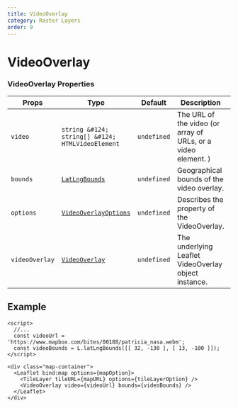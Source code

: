 ```yaml
---
title: VideoOverlay
category: Raster Layers
order: 9
---
```


<script>
  import VideoOverlayUsage from '/src/common/sample/video_overlay/VideoOverlayUsage.svelte';
</script>

# VideoOverlay

### VideoOverlay Properties

<div class='doc-table-container'>

| Props | Type | Default | Description | Required |
| --- | --- | --- | --- | -- |
| `video` | `string &#124; string[] &#124; HTMLVideoElement` | `undefined` | The URL of the video (or array of URLs, or a video element. ) | `true` |
| `bounds` | [`LatLngBounds`](https://leafletjs.com/reference.html#latlngbounds) | `undefined` | Geographical bounds of the video overlay. | `true` |
| `options` | [`VideoOverlayOptions`](https://leafletjs.com/reference.html#videooverlay-option) | `undefined` | Describes the property of the VideoOverlay. | `false` |
| `videoOverlay` | [`VideoOverlay`](https://leafletjs.com/reference.html#videooverlay) | `undefined` | The underlying Leaflet VideoOverlay object instance. | `false` |

</div>

## Example

<div class='example'>
  <VideoOverlayUsage />

  ```svelte
  <script>
    //...
    const videoUrl = 'https://www.mapbox.com/bites/00188/patricia_nasa.webm';
    const videoBounds = L.latLngBounds([[ 32, -130 ], [ 13, -100 ]]);
  </script>

  <div class="map-container">
    <Leaflet bind:map options={mapOption}>
      <TileLayer tileURL={mapURL} options={tileLayerOption} />
      <VideoOverlay video={videoUrl} bounds={videoBounds} />
    </Leaflet>
  </div>
  ```

</div>
